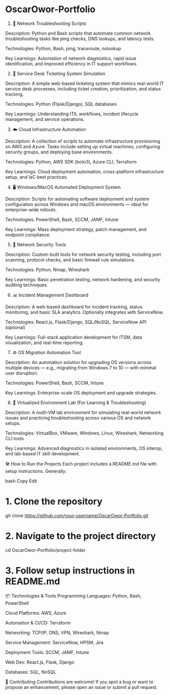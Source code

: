 # OscarOwor-Portfolio

1. 🔌 Network Troubleshooting Scripts
   
Description:
Python and Bash scripts that automate common network troubleshooting tasks like ping checks, DNS lookups, and latency tests.

Technologies:
Python, Bash, ping, traceroute, nslookup

Key Learnings:
Automation of network diagnostics, rapid issue identification, and improved efficiency in IT support workflows.

2. 🧾 Service Desk Ticketing System Simulation
   
Description:
A simple web-based ticketing system that mimics real-world IT service desk processes, including ticket creation, prioritization, and status tracking.

Technologies:
Python (Flask/Django), SQL databases

Key Learnings:
Understanding ITIL workflows, incident lifecycle management, and service operations.

3. ☁️ Cloud Infrastructure Automation
   
Description:
A collection of scripts to automate infrastructure provisioning on AWS and Azure. Tasks include setting up virtual machines, configuring security groups, and deploying base environments.

Technologies:
Python, AWS SDK (boto3), Azure CLI, Terraform

Key Learnings:
Cloud deployment automation, cross-platform infrastructure setup, and IaC best practices.

4. 🖥️ Windows/MacOS Automated Deployment System
   
Description:
Scripts for automating software deployment and system configuration across Windows and macOS environments — ideal for enterprise-wide rollouts.

Technologies:
PowerShell, Bash, SCCM, JAMF, Intune

Key Learnings:
Mass deployment strategy, patch management, and endpoint compliance.

5. 🔐 Network Security Tools
   
Description:
Custom-built tools for network security testing, including port scanning, protocol checks, and basic firewall rule simulations.

Technologies:
Python, Nmap, Wireshark

Key Learnings:
Basic penetration testing, network hardening, and security auditing techniques.

6. 📊 Incident Management Dashboard
   
Description:
A web-based dashboard for incident tracking, status monitoring, and basic SLA analytics. Optionally integrates with ServiceNow.

Technologies:
React.js, Flask/Django, SQL/NoSQL, ServiceNow API (optional)

Key Learnings:
Full-stack application development for ITSM, data visualization, and real-time reporting.

7. ⚙️ OS Migration Automation Tool
   
Description:
An automation solution for upgrading OS versions across multiple devices — e.g., migrating from Windows 7 to 10 — with minimal user disruption.

Technologies:
PowerShell, Bash, SCCM, Intune

Key Learnings:
Enterprise-scale OS deployment and upgrade strategies.

8. 🧪 Virtualized Environment Lab (For Learning & Troubleshooting)
   
Description:
A multi-VM lab environment for simulating real-world network issues and practicing troubleshooting across various OS and network setups.

Technologies:
VirtualBox, VMware, Windows, Linux, Wireshark, Networking CLI tools

Key Learnings:
Advanced diagnostics in isolated environments, OS interop, and lab-based IT skill development.

🛠️ How to Run the Projects
Each project includes a README.md file with setup instructions. Generally:

bash
Copy
Edit
# 1. Clone the repository
git clone https://github.com/your-username/OscarOwor-Portfolio.git

# 2. Navigate to the project directory
cd OscarOwor-Portfolio/project-folder

# 3. Follow setup instructions in README.md
📦 Technologies & Tools
Programming Languages: Python, Bash, PowerShell

Cloud Platforms: AWS, Azure

Automation & CI/CD: Terraform

Networking: TCP/IP, DNS, VPN, Wireshark, Nmap

Service Management: ServiceNow, HPSM, Jira

Deployment Tools: SCCM, JAMF, Intune

Web Dev: React.js, Flask, Django

Databases: SQL, NoSQL

🤝 Contributing
Contributions are welcome!
If you spot a bug or want to propose an enhancement, please open an issue or submit a pull request.

